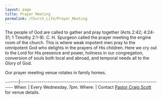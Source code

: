 ```yaml
---
layout: page
title: Prayer Meeting
permalink: /Church_Life/Prayer_Meeting
---
```


The people of God are called to gather and pray together (Acts 2:42; 4:24-31; 1 Timothy 2:1-9). C. H. Spurgeon called the prayer meeting the engine room of the church. This is where weak impotent men pray to the omnipotent God who delights in the prayers of His children. Here we cry out to the Lord for His presence and power, holiness in our congregation, conversion of souls both local and abroad, and temporal needs all to the Glory of God. 

Our prayer meeting venue rotates in family homes. 

-------|--------------------------------------------------------------------------
When:  | Every Wednesday, 7pm. 
Where: | Contact [Pastor Craig Scott](/Our_Church/Our_Leadership) for venue details. 
